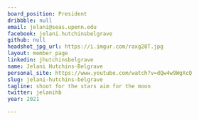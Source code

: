 ```yaml
---
board_position: President
dribbble: null
email: jelani@seas.upenn.edu
facebook: jelani.hutchinsbelgrave
github: null
headshot_jpg_url: https://i.imgur.com/raxg28T.jpg
layout: member_page
linkedin: jhutchinsbelgrave
name: Jelani Hutchins-Belgrave
personal_site: https://www.youtube.com/watch?v=dQw4w9WgXcQ
slug: jelani-hutchins-belgrave
tagline: shoot for the stars aim for the moon
twitter: jelanihb
year: 2021

---
```

